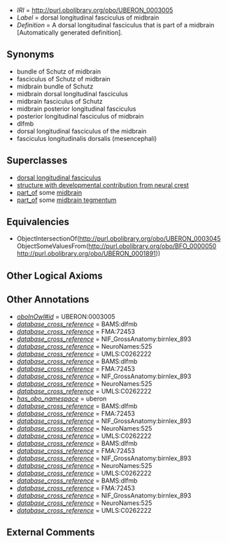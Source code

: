  * *IRI* = http://purl.obolibrary.org/obo/UBERON_0003005
 * *Label* = dorsal longitudinal fasciculus of midbrain
 * *Definition* = A dorsal longitudinal fasciculus that is part of a midbrain [Automatically generated definition].

## Synonyms

 * bundle of Schutz of midbrain
 * fasciculus of Schutz of midbrain
 * midbrain bundle of Schutz
 * midbrain dorsal longitudinal fasciculus
 * midbrain fasciculus of Schutz
 * midbrain posterior longitudinal fasciculus
 * posterior longitudinal fasciculus of midbrain
 * dlfmb
 * dorsal longitudinal fasciculus of the midbrain
 * fasciculus longitudinalis dorsalis (mesencephali)

## Superclasses

 * [dorsal longitudinal fasciculus](../../UBERON/45/UBERON_0003045.md)
 * [structure with developmental contribution from neural crest](../../UBERON/14/UBERON_0010314.md)
 * [part_of](../../BFO/50/BFO_0000050.md) some [midbrain](../../UBERON/91/UBERON_0001891.md)
 * [part_of](../../BFO/50/BFO_0000050.md) some [midbrain tegmentum](../../UBERON/43/UBERON_0001943.md)

## Equivalencies

 * ObjectIntersectionOf(<http://purl.obolibrary.org/obo/UBERON_0003045> ObjectSomeValuesFrom(<http://purl.obolibrary.org/obo/BFO_0000050> <http://purl.obolibrary.org/obo/UBERON_0001891>))

## Other Logical Axioms


## Other Annotations

 * *[oboInOwl#id](../../id/oboInOwl#id.md)* = UBERON:0003005
 * *[database_cross_reference](../../ef/oboInOwl#hasDbXref.md)* = BAMS:dlfmb
 * *[database_cross_reference](../../ef/oboInOwl#hasDbXref.md)* = FMA:72453
 * *[database_cross_reference](../../ef/oboInOwl#hasDbXref.md)* = NIF_GrossAnatomy:birnlex_893
 * *[database_cross_reference](../../ef/oboInOwl#hasDbXref.md)* = NeuroNames:525
 * *[database_cross_reference](../../ef/oboInOwl#hasDbXref.md)* = UMLS:C0262222
 * *[database_cross_reference](../../ef/oboInOwl#hasDbXref.md)* = BAMS:dlfmb
 * *[database_cross_reference](../../ef/oboInOwl#hasDbXref.md)* = FMA:72453
 * *[database_cross_reference](../../ef/oboInOwl#hasDbXref.md)* = NIF_GrossAnatomy:birnlex_893
 * *[database_cross_reference](../../ef/oboInOwl#hasDbXref.md)* = NeuroNames:525
 * *[database_cross_reference](../../ef/oboInOwl#hasDbXref.md)* = UMLS:C0262222
 * *[has_obo_namespace](../../ce/oboInOwl#hasOBONamespace.md)* = uberon
 * *[database_cross_reference](../../ef/oboInOwl#hasDbXref.md)* = BAMS:dlfmb
 * *[database_cross_reference](../../ef/oboInOwl#hasDbXref.md)* = FMA:72453
 * *[database_cross_reference](../../ef/oboInOwl#hasDbXref.md)* = NIF_GrossAnatomy:birnlex_893
 * *[database_cross_reference](../../ef/oboInOwl#hasDbXref.md)* = NeuroNames:525
 * *[database_cross_reference](../../ef/oboInOwl#hasDbXref.md)* = UMLS:C0262222
 * *[database_cross_reference](../../ef/oboInOwl#hasDbXref.md)* = BAMS:dlfmb
 * *[database_cross_reference](../../ef/oboInOwl#hasDbXref.md)* = FMA:72453
 * *[database_cross_reference](../../ef/oboInOwl#hasDbXref.md)* = NIF_GrossAnatomy:birnlex_893
 * *[database_cross_reference](../../ef/oboInOwl#hasDbXref.md)* = NeuroNames:525
 * *[database_cross_reference](../../ef/oboInOwl#hasDbXref.md)* = UMLS:C0262222
 * *[database_cross_reference](../../ef/oboInOwl#hasDbXref.md)* = BAMS:dlfmb
 * *[database_cross_reference](../../ef/oboInOwl#hasDbXref.md)* = FMA:72453
 * *[database_cross_reference](../../ef/oboInOwl#hasDbXref.md)* = NIF_GrossAnatomy:birnlex_893
 * *[database_cross_reference](../../ef/oboInOwl#hasDbXref.md)* = NeuroNames:525
 * *[database_cross_reference](../../ef/oboInOwl#hasDbXref.md)* = UMLS:C0262222

## External Comments

